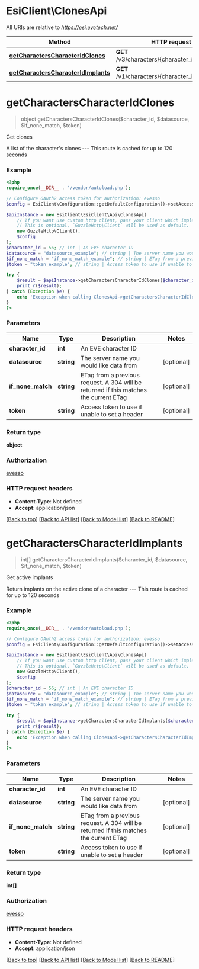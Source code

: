 # EsiClient\ClonesApi

All URIs are relative to *https://esi.evetech.net/*

Method | HTTP request | Description
------------- | ------------- | -------------
[**getCharactersCharacterIdClones**](ClonesApi.md#getcharacterscharacteridclones) | **GET** /v3/characters/{character_id}/clones/ | Get clones
[**getCharactersCharacterIdImplants**](ClonesApi.md#getcharacterscharacteridimplants) | **GET** /v1/characters/{character_id}/implants/ | Get active implants

# **getCharactersCharacterIdClones**
> object getCharactersCharacterIdClones($character_id, $datasource, $if_none_match, $token)

Get clones

A list of the character's clones  ---  This route is cached for up to 120 seconds

### Example
```php
<?php
require_once(__DIR__ . '/vendor/autoload.php');

// Configure OAuth2 access token for authorization: evesso
$config = EsiClient\Configuration::getDefaultConfiguration()->setAccessToken('YOUR_ACCESS_TOKEN');

$apiInstance = new EsiClient\EsiClient\Api\ClonesApi(
    // If you want use custom http client, pass your client which implements `GuzzleHttp\ClientInterface`.
    // This is optional, `GuzzleHttp\Client` will be used as default.
    new GuzzleHttp\Client(),
    $config
);
$character_id = 56; // int | An EVE character ID
$datasource = "datasource_example"; // string | The server name you would like data from
$if_none_match = "if_none_match_example"; // string | ETag from a previous request. A 304 will be returned if this matches the current ETag
$token = "token_example"; // string | Access token to use if unable to set a header

try {
    $result = $apiInstance->getCharactersCharacterIdClones($character_id, $datasource, $if_none_match, $token);
    print_r($result);
} catch (Exception $e) {
    echo 'Exception when calling ClonesApi->getCharactersCharacterIdClones: ', $e->getMessage(), PHP_EOL;
}
?>
```

### Parameters

Name | Type | Description  | Notes
------------- | ------------- | ------------- | -------------
 **character_id** | **int**| An EVE character ID |
 **datasource** | **string**| The server name you would like data from | [optional]
 **if_none_match** | **string**| ETag from a previous request. A 304 will be returned if this matches the current ETag | [optional]
 **token** | **string**| Access token to use if unable to set a header | [optional]

### Return type

**object**

### Authorization

[evesso](../../README.md#evesso)

### HTTP request headers

 - **Content-Type**: Not defined
 - **Accept**: application/json

[[Back to top]](#) [[Back to API list]](../../README.md#documentation-for-api-endpoints) [[Back to Model list]](../../README.md#documentation-for-models) [[Back to README]](../../README.md)

# **getCharactersCharacterIdImplants**
> int[] getCharactersCharacterIdImplants($character_id, $datasource, $if_none_match, $token)

Get active implants

Return implants on the active clone of a character  ---  This route is cached for up to 120 seconds

### Example
```php
<?php
require_once(__DIR__ . '/vendor/autoload.php');

// Configure OAuth2 access token for authorization: evesso
$config = EsiClient\Configuration::getDefaultConfiguration()->setAccessToken('YOUR_ACCESS_TOKEN');

$apiInstance = new EsiClient\EsiClient\Api\ClonesApi(
    // If you want use custom http client, pass your client which implements `GuzzleHttp\ClientInterface`.
    // This is optional, `GuzzleHttp\Client` will be used as default.
    new GuzzleHttp\Client(),
    $config
);
$character_id = 56; // int | An EVE character ID
$datasource = "datasource_example"; // string | The server name you would like data from
$if_none_match = "if_none_match_example"; // string | ETag from a previous request. A 304 will be returned if this matches the current ETag
$token = "token_example"; // string | Access token to use if unable to set a header

try {
    $result = $apiInstance->getCharactersCharacterIdImplants($character_id, $datasource, $if_none_match, $token);
    print_r($result);
} catch (Exception $e) {
    echo 'Exception when calling ClonesApi->getCharactersCharacterIdImplants: ', $e->getMessage(), PHP_EOL;
}
?>
```

### Parameters

Name | Type | Description  | Notes
------------- | ------------- | ------------- | -------------
 **character_id** | **int**| An EVE character ID |
 **datasource** | **string**| The server name you would like data from | [optional]
 **if_none_match** | **string**| ETag from a previous request. A 304 will be returned if this matches the current ETag | [optional]
 **token** | **string**| Access token to use if unable to set a header | [optional]

### Return type

**int[]**

### Authorization

[evesso](../../README.md#evesso)

### HTTP request headers

 - **Content-Type**: Not defined
 - **Accept**: application/json

[[Back to top]](#) [[Back to API list]](../../README.md#documentation-for-api-endpoints) [[Back to Model list]](../../README.md#documentation-for-models) [[Back to README]](../../README.md)

